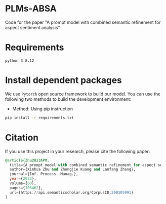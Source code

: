 # PLMs-ABSA
Code for the paper "A prompt model with combined semantic refinement for  aspect sentiment analysis"

# Requirements
```
python 3.8.12
```

# Install dependent packages
We use `Pytorch` open source framework to build our model. You can use the following two methods to build the development environment:

- Method: Using pip instruction
```bash
pip install -r requirements.txt 
```
# Citation
If you use this project in your research, please cite the following paper:
```sql
@article{Zhu2023APM,
  title={A prompt model with combined semantic refinement for aspect sentiment analysis},
  author={Xinhua Zhu and Zhongjie Kuang and Lanfang Zhang},
  journal={Inf. Process. Manag.},
  year={2023},
  volume={60},
  pages={103462},
  url={https://api.semanticscholar.org/CorpusID:260105991}
}
```

